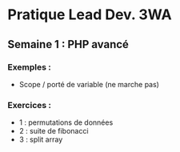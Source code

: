 # Pratique Lead Dev. 3WA
## Semaine 1 : PHP avancé
### Exemples :
- Scope / porté de variable (ne marche pas)

### Exercices :
- 1 : permutations de données
- 2 : suite de fibonacci
- 3 : split array
